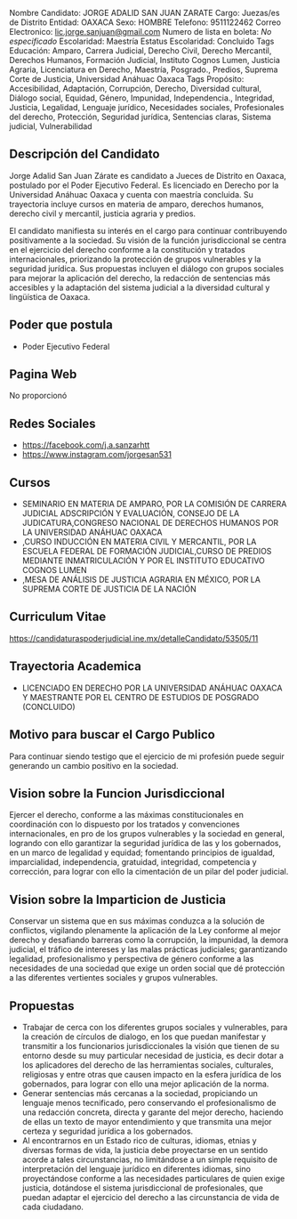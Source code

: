 Nombre Candidato: JORGE ADALID SAN JUAN ZARATE
Cargo: Juezas/es de Distrito
Entidad: OAXACA
Sexo: HOMBRE
Telefono: 9511122462
Correo Electronico: lic.jorge.sanjuan@gmail.com
Numero de lista en boleta: *No especificado*
Escolaridad: Maestría
Estatus Escolaridad: Concluido
Tags Educación: Amparo, Carrera Judicial, Derecho Civil, Derecho Mercantil, Derechos Humanos, Formación Judicial, Instituto Cognos Lumen, Justicia Agraria, Licenciatura en Derecho, Maestría, Posgrado., Predios, Suprema Corte de Justicia, Universidad Anáhuac Oaxaca
Tags Propósito: Accesibilidad, Adaptación, Corrupción, Derecho, Diversidad cultural, Diálogo social, Equidad, Género, Impunidad, Independencia., Integridad, Justicia, Legalidad, Lenguaje jurídico, Necesidades sociales, Profesionales del derecho, Protección, Seguridad jurídica, Sentencias claras, Sistema judicial, Vulnerabilidad


## Descripción del Candidato 

Jorge Adalid San Juan Zárate es candidato a Jueces de Distrito en Oaxaca, postulado por el Poder Ejecutivo Federal. Es licenciado en Derecho por la Universidad Anáhuac Oaxaca y cuenta con maestría concluida. Su trayectoria incluye cursos en materia de amparo, derechos humanos, derecho civil y mercantil, justicia agraria y predios.

El candidato manifiesta su interés en el cargo para continuar contribuyendo positivamente a la sociedad. Su visión de la función jurisdiccional se centra en el ejercicio del derecho conforme a la constitución y tratados internacionales, priorizando la protección de grupos vulnerables y la seguridad jurídica. Sus propuestas incluyen el diálogo con grupos sociales para mejorar la aplicación del derecho, la redacción de sentencias más accesibles y la adaptación del sistema judicial a la diversidad cultural y lingüística de Oaxaca.


## Poder que postula

- Poder Ejecutivo Federal


## Pagina Web

No proporcionó


## Redes Sociales

- https://facebook.com/j.a.sanzarhtt
- https://www.instagram.com/jorgesan531


## Cursos

- SEMINARIO EN MATERIA DE AMPARO, POR LA COMISIÓN DE CARRERA JUDICIAL ADSCRIPCIÓN Y EVALUACIÓN, CONSEJO DE LA JUDICATURA,CONGRESO NACIONAL DE DERECHOS HUMANOS POR LA UNIVERSIDAD ANÁHUAC OAXACA
- ,CURSO INDUCCIÓN EN MATERIA CIVIL Y MERCANTIL, POR LA ESCUELA FEDERAL DE FORMACIÓN JUDICIAL,CURSO  DE PREDIOS MEDIANTE INMATRICULACIÓN Y  POR EL INSTITUTO EDUCATIVO COGNOS LUMEN
- ,MESA DE ANÁLISIS DE JUSTICIA AGRARIA EN MÉXICO, POR LA SUPREMA CORTE DE JUSTICIA DE LA NACIÓN


## Curriculum Vitae

https://candidaturaspoderjudicial.ine.mx/detalleCandidato/53505/11


## Trayectoria Academica

- LICENCIADO EN DERECHO POR LA UNIVERSIDAD ANÁHUAC OAXACA Y MAESTRANTE POR EL CENTRO DE ESTUDIOS DE POSGRADO (CONCLUIDO)


## Motivo para buscar el Cargo Publico

Para continuar siendo testigo que el ejercicio de mi profesión puede seguir generando un cambio positivo en la sociedad.


## Vision sobre la Funcion Jurisdiccional

Ejercer el derecho, conforme a las máximas constitucionales en coordinación con lo dispuesto por los tratados y convenciones internacionales, en pro de los grupos vulnerables y la sociedad en general, logrando con ello garantizar la seguridad jurídica de las y los gobernados, en un marco de legalidad y equidad; fomentando principios de igualdad, imparcialidad, independencia, gratuidad, integridad, competencia y corrección, para lograr con ello la cimentación de un pilar del poder judicial.


## Vision sobre la Imparticion de Justicia

Conservar un sistema que en sus máximas conduzca a la solución de conflictos, vigilando plenamente la aplicación de la Ley conforme al mejor derecho y desafiando barreras como la corrupción, la impunidad, la demora judicial, el tráfico de intereses y las malas prácticas judiciales; garantizando legalidad, profesionalismo y perspectiva de género conforme a las necesidades de una sociedad que exige un orden social que dé protección a las diferentes vertientes sociales y grupos vulnerables.


## Propuestas

- Trabajar de cerca con los diferentes grupos sociales y vulnerables, para la creación de círculos de dialogo, en los que puedan manifestar y transmitir a los funcionarios jurisdiccionales la visión que tienen de su entorno desde su muy particular necesidad de justicia, es decir dotar a los aplicadores del derecho de las herramientas sociales, culturales, religiosas y entre otras que causen impacto en la esfera jurídica de los gobernados, para lograr con ello una mejor aplicación de la norma.
- Generar sentencias más cercanas a la sociedad, propiciando un lenguaje menos tecnificado, pero conservando el profesionalismo de una redacción concreta, directa y garante del mejor derecho, haciendo de ellas un texto de mayor entendimiento y que transmita una mejor certeza y seguridad jurídica a los gobernados.
- Al encontrarnos en un Estado rico de culturas, idiomas, etnias y diversas formas de vida, la justicia debe proyectarse en un sentido acorde a tales circunstancias, no limitándose a un simple requisito de interpretación del lenguaje jurídico en diferentes idiomas, sino proyectándose conforme a las necesidades particulares de quien exige justicia, dotándose el sistema jurisdiccional de profesionales, que puedan adaptar el ejercicio del derecho a las circunstancia de vida de cada ciudadano.

